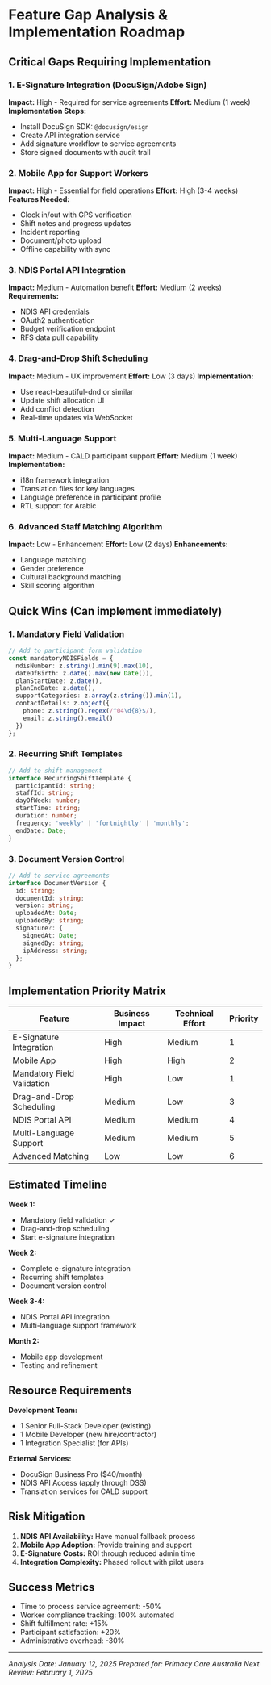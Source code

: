 # Feature Gap Analysis & Implementation Roadmap

## Critical Gaps Requiring Implementation

### 1. E-Signature Integration (DocuSign/Adobe Sign)
**Impact:** High - Required for service agreements
**Effort:** Medium (1 week)
**Implementation Steps:**
- Install DocuSign SDK: `@docusign/esign`
- Create API integration service
- Add signature workflow to service agreements
- Store signed documents with audit trail

### 2. Mobile App for Support Workers
**Impact:** High - Essential for field operations
**Effort:** High (3-4 weeks)
**Features Needed:**
- Clock in/out with GPS verification
- Shift notes and progress updates
- Incident reporting
- Document/photo upload
- Offline capability with sync

### 3. NDIS Portal API Integration
**Impact:** Medium - Automation benefit
**Effort:** Medium (2 weeks)
**Requirements:**
- NDIS API credentials
- OAuth2 authentication
- Budget verification endpoint
- RFS data pull capability

### 4. Drag-and-Drop Shift Scheduling
**Impact:** Medium - UX improvement
**Effort:** Low (3 days)
**Implementation:**
- Use react-beautiful-dnd or similar
- Update shift allocation UI
- Add conflict detection
- Real-time updates via WebSocket

### 5. Multi-Language Support
**Impact:** Medium - CALD participant support
**Effort:** Medium (1 week)
**Implementation:**
- i18n framework integration
- Translation files for key languages
- Language preference in participant profile
- RTL support for Arabic

### 6. Advanced Staff Matching Algorithm
**Impact:** Low - Enhancement
**Effort:** Low (2 days)
**Enhancements:**
- Language matching
- Gender preference
- Cultural background matching
- Skill scoring algorithm

## Quick Wins (Can implement immediately)

### 1. Mandatory Field Validation
```typescript
// Add to participant form validation
const mandatoryNDISFields = {
  ndisNumber: z.string().min(9).max(10),
  dateOfBirth: z.date().max(new Date()),
  planStartDate: z.date(),
  planEndDate: z.date(),
  supportCategories: z.array(z.string()).min(1),
  contactDetails: z.object({
    phone: z.string().regex(/^04\d{8}$/),
    email: z.string().email()
  })
};
```

### 2. Recurring Shift Templates
```typescript
// Add to shift management
interface RecurringShiftTemplate {
  participantId: string;
  staffId: string;
  dayOfWeek: number;
  startTime: string;
  duration: number;
  frequency: 'weekly' | 'fortnightly' | 'monthly';
  endDate: Date;
}
```

### 3. Document Version Control
```typescript
// Add to service agreements
interface DocumentVersion {
  id: string;
  documentId: string;
  version: string;
  uploadedAt: Date;
  uploadedBy: string;
  signature?: {
    signedAt: Date;
    signedBy: string;
    ipAddress: string;
  };
}
```

## Implementation Priority Matrix

| Feature | Business Impact | Technical Effort | Priority |
|---------|----------------|------------------|----------|
| E-Signature Integration | High | Medium | 1 |
| Mobile App | High | High | 2 |
| Mandatory Field Validation | High | Low | 1 |
| Drag-and-Drop Scheduling | Medium | Low | 3 |
| NDIS Portal API | Medium | Medium | 4 |
| Multi-Language Support | Medium | Medium | 5 |
| Advanced Matching | Low | Low | 6 |

## Estimated Timeline

**Week 1:**
- Mandatory field validation ✓
- Drag-and-drop scheduling
- Start e-signature integration

**Week 2:**
- Complete e-signature integration
- Recurring shift templates
- Document version control

**Week 3-4:**
- NDIS Portal API integration
- Multi-language support framework

**Month 2:**
- Mobile app development
- Testing and refinement

## Resource Requirements

**Development Team:**
- 1 Senior Full-Stack Developer (existing)
- 1 Mobile Developer (new hire/contractor)
- 1 Integration Specialist (for APIs)

**External Services:**
- DocuSign Business Pro ($40/month)
- NDIS API Access (apply through DSS)
- Translation services for CALD support

## Risk Mitigation

1. **NDIS API Availability:** Have manual fallback process
2. **Mobile App Adoption:** Provide training and support
3. **E-Signature Costs:** ROI through reduced admin time
4. **Integration Complexity:** Phased rollout with pilot users

## Success Metrics

- Time to process service agreement: -50%
- Worker compliance tracking: 100% automated
- Shift fulfillment rate: +15%
- Participant satisfaction: +20%
- Administrative overhead: -30%

---

*Analysis Date: January 12, 2025*
*Prepared for: Primacy Care Australia*
*Next Review: February 1, 2025*
